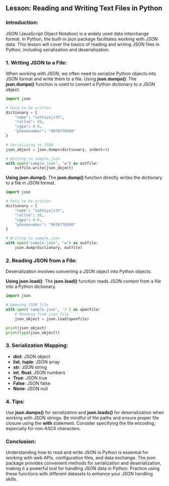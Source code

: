 ## Lesson: Reading and Writing Text Files in Python

### Introduction:
JSON (JavaScript Object Notation) is a widely used data interchange format. In Python, the built-in json package facilitates working with JSON data. This lesson will cover the basics of reading and writing JSON files in Python, including serialization and deserialization.

### 1. Writing JSON to a File:
When working with JSON, we often need to serialize Python objects into JSON format and write them to a file.
Using **json.dumps()**:
The **json.dumps()** function is used to convert a Python dictionary to a JSON object.

```python
import json

# Data to be written
dictionary = {
    "name": "sathiyajith",
    "rollno": 56,
    "cgpa": 8.6,
    "phonenumber": "9976770500"
}

# Serializing to JSON
json_object = json.dumps(dictionary, indent=4)

# Writing to sample.json
with open("sample.json", "w") as outfile:
    outfile.write(json_object)
```

**Using** **json.dump()**:
The **json.dump()** function directly writes the dictionary to a file in JSON format.
```python
import json

# Data to be written
dictionary = {
    "name": "sathiyajith",
    "rollno": 56,
    "cgpa": 8.6,
    "phonenumber": "9976770500"
}

# Writing to sample.json
with open("sample.json", "w") as outfile:
    json.dump(dictionary, outfile)
```

### 2. Reading JSON from a File:
Deserialization involves converting a JSON object into Python objects.

**Using json.load()**:
The **json.load()** function reads JSON content from a file into a Python dictionary.
```python
import json

# Opening JSON file
with open('sample.json', 'r') as openfile:
    # Reading from json file
    json_object = json.load(openfile)

print(json_object)
print(type(json_object))
```

### 3. Serialization Mapping:

* **dict**: JSON object
* **list**, **tuple**: JSON array
* **str**: JSON string
* **int**, **float**: JSON numbers
* **True**: JSON true
* **False**: JSON false
* **None**: JSON null

### 4. Tips:
Use **json.dumps()** for serialization and **json.loads()** for deserialization when working with JSON strings.
Be mindful of file paths and ensure proper file closure using the **with** statement.
Consider specifying the file encoding, especially for non-ASCII characters.

### Conclusion:
Understanding how to read and write JSON in Python is essential for working with web APIs, configuration files, and data exchange. The json package provides convenient methods for serialization and deserialization, making it a powerful tool for handling JSON data in Python. Practice using these functions with different datasets to enhance your JSON handling skills.